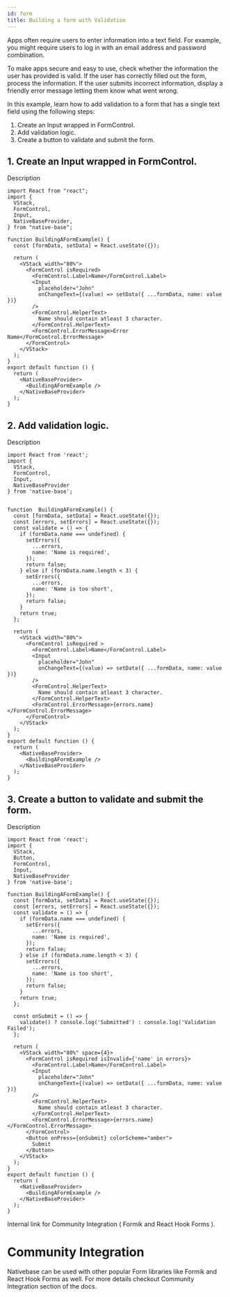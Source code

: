 ```yaml
---
id: form
title: Building a form with Validation
---
```


Apps often require users to enter information into a text field. For example, you might require users to log in with an email address and password combination.

To make apps secure and easy to use, check whether the information the user has provided is valid. If the user has correctly filled out the form, process the information. If the user submits incorrect information, display a friendly error message letting them know what went wrong.

In this example, learn how to add validation to a form that has a single text field using the following steps:

1. Create an Input wrapped in FormControl.
2. Add validation logic.
3. Create a button to validate and submit the form.

## 1. Create an Input wrapped in FormControl.

Description

```SnackPlayer name=Form%20Example
import React from "react";
import {
  VStack,
  FormControl,
  Input,
  NativeBaseProvider,
} from "native-base";

function BuildingAFormExample() {
  const [formData, setData] = React.useState({});

  return (
    <VStack width="80%">
      <FormControl isRequired>
        <FormControl.Label>Name</FormControl.Label>
        <Input
          placeholder="John"
          onChangeText={(value) => setData({ ...formData, name: value })}
        />
        <FormControl.HelperText>
          Name should contain atleast 3 character.
        </FormControl.HelperText>
        <FormControl.ErrorMessage>Error Name</FormControl.ErrorMessage>
      </FormControl>
    </VStack>
  );
}
export default function () {
  return (
    <NativeBaseProvider>
      <BuildingAFormExample />
    </NativeBaseProvider>
  );
}

```

## 2. Add validation logic.

Description

```SnackPlayer name=Form%20Example(Validation)
import React from 'react';
import {
  VStack,
  FormControl,
  Input,
  NativeBaseProvider
} from 'native-base';


function  BuildingAFormExample() {
  const [formData, setData] = React.useState({});
  const [errors, setErrors] = React.useState({});
  const validate = () => {
    if (formData.name === undefined) {
      setErrors({
        ...errors,
        name: 'Name is required',
      });
      return false;
    } else if (formData.name.length < 3) {
      setErrors({
        ...errors,
        name: 'Name is too short',
      });
      return false;
    }
    return true;
  };

  return (
    <VStack width="80%">
      <FormControl isRequired >
        <FormControl.Label>Name</FormControl.Label>
        <Input
          placeholder="John"
          onChangeText={(value) => setData({ ...formData, name: value })}
        />
        <FormControl.HelperText>
          Name should contain atleast 3 character.
        </FormControl.HelperText>
        <FormControl.ErrorMessage>{errors.name}</FormControl.ErrorMessage>
      </FormControl>
    </VStack>
  );
}
export default function () {
  return (
    <NativeBaseProvider>
      <BuildingAFormExample />
    </NativeBaseProvider>
  );
}
```

## 3. Create a button to validate and submit the form.

Description

```SnackPlayer name=Form%20Example(Validate and Submit)
import React from 'react';
import {
  VStack,
  Button,
  FormControl,
  Input,
  NativeBaseProvider
} from 'native-base';

function BuildingAFormExample() {
  const [formData, setData] = React.useState({});
  const [errors, setErrors] = React.useState({});
  const validate = () => {
    if (formData.name === undefined) {
      setErrors({
        ...errors,
        name: 'Name is required',
      });
      return false;
    } else if (formData.name.length < 3) {
      setErrors({
        ...errors,
        name: 'Name is too short',
      });
      return false;
    }
    return true;
  };

  const onSubmit = () => {
    validate() ? console.log('Submitted') : console.log('Validation Failed');
  };

  return (
    <VStack width="80%" space={4}>
      <FormControl isRequired isInvalid={'name' in errors}>
        <FormControl.Label>Name</FormControl.Label>
        <Input
          placeholder="John"
          onChangeText={(value) => setData({ ...formData, name: value })}
        />
        <FormControl.HelperText>
          Name should contain atleast 3 character.
        </FormControl.HelperText>
        <FormControl.ErrorMessage>{errors.name}</FormControl.ErrorMessage>
      </FormControl>
      <Button onPress={onSubmit} colorScheme="amber">
        Submit
      </Button>
    </VStack>
  );
}
export default function () {
  return (
    <NativeBaseProvider>
      <BuildingAFormExample />
    </NativeBaseProvider>
  );
}
```

Internal link for Community Integration ( Formik and React Hook Forms ).

# Community Integration

Nativebase can be used with other popular Form libraries like Formik and React Hook Forms as well. For more details checkout Community Integration section of the docs.
